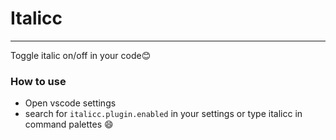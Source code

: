 # Italicc
---
Toggle italic on/off in your code😊

### How to use
- Open vscode settings
- search for `italicc.plugin.enabled` in your settings or type italicc in command palettes 😄
